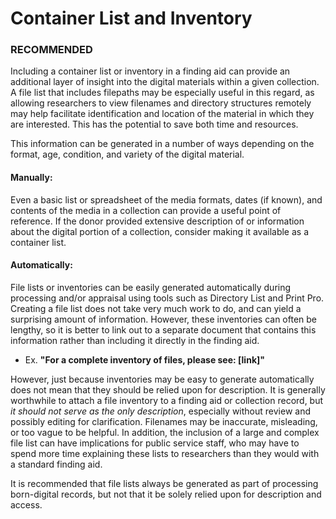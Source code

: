 # Container List and Inventory

### RECOMMENDED
Including a container list or inventory in a finding aid can provide an additional layer of insight into the digital materials within a given collection. A file list that includes filepaths may be especially useful in this regard, as allowing researchers to view filenames and directory structures remotely may help facilitate identification and location of the material in which they are interested. This has the potential to save both time and resources. 

This information can be generated in a number of ways depending on the format, age, condition, and variety of the digital material.

#### Manually:
Even a basic list or spreadsheet of the media formats, dates (if known), and contents of the media in a collection can provide a useful point of reference. If the donor provided extensive description of or information about the digital portion of a collection, consider making it available as a container list. 

#### Automatically:
File lists or inventories can be easily generated automatically during processing and/or appraisal using tools such as Directory List and Print Pro. Creating a file list does not take very much work to do, and can yield a surprising amount of information. However, these inventories can often be lengthy, so it is better to link out to a separate document that contains this information rather than including it directly in the finding aid. 
* Ex. **"For a complete inventory of files, please see: [link]"**

However, just because inventories may be easy to generate automatically does not mean that they should be relied upon for description. It is generally worthwhile to attach a file inventory to a finding aid or collection record, but _it should not serve as the only description_, especially without review and possibly editing for clarification. Filenames may be inaccurate, misleading, or too vague to be helpful. In addition, the inclusion of a large and complex file list can have implications for public service staff, who may have to spend more time explaining these lists to researchers than they would with a standard finding aid.

It is recommended that file lists always be generated as part of processing born-digital records, but not that it be solely relied upon for description and access. 
